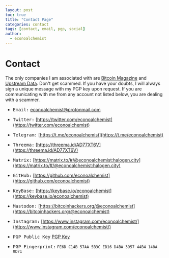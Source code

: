 ```yaml
---
layout: post
toc: true
title: "Contact Page"
categories: contact
tags: [contact, email, pgp, social]
author:
  - econoalchemist
---
```


# Contact

The only companies I am associated with are [Bitcoin Magazine](https://bitcoinmagazine.com/) and [Upstream Data](https://www.upstreamdata.ca/). Don't get scammed. If you have your doubts, I will always sign a unique message with my PGP key upon request. If you are communicating with me from any account not listed below, you are dealing with a scammer. 

- <kbd>Email:</kbd> [econoalchemist@protonmail.com](mailto:econoalchemist@protonmail.com)

- <kbd>Twitter:</kbd> [https://twitter.com/econoalchemist](https://twitter.com/econoalchemist)

- <kbd>Telegram:</kbd> [https://t.me/econoalchemist](https://t.me/econoalchemist)

- <kbd>Threema:</kbd> [https://threema.id/AD77XT6V](https://threema.id/AD77XT6V)

- <kbd>Matrix:</kbd> [https://matrix.to/#/@econoalchemist:halogen.city](https://matrix.to/#/@econoalchemist:halogen.city)

- <kbd>GitHub:</kbd> [https://github.com/econoalchemist](https://github.com/econoalchemist)

- <kbd>KeyBase:</kbd> [https://keybase.io/econoalchemist](https://keybase.io/econoalchemist)

- <kbd>Mastodon:</kbd> [https://bitcoinhackers.org/@econoalchemist](https://bitcoinhackers.org/@econoalchemist)

- <kbd>Instagram:</kbd> [https://www.instagram.com/econoalchemist/](https://www.instagram.com/econoalchemist/)

- <kbd>PGP Public Key</kbd> [PGP Key](/static/PGP.txt)

- <kbd>PGP Fingerprint:</kbd> `FE6D C14B 57AA 5B3C ED16 D4BA 3957 44B4 148A 0D71`
